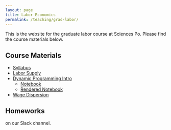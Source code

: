 ```yaml
---
layout: page
title: Labor Economics
permalink: /teaching/grad-labor/
---
```


This is the website for the graduate labor course at Sciences Po. Please find the course materials below.

## Course Materials

* [Syllabus](https://www.dropbox.com/s/x1f0zv7ycmovkzr/grad-labour-syllabus.pdf?dl=0)
* [Labor Supply](https://www.dropbox.com/s/7kjl0mzxus6519e/labor-supply-static.pdf?dl=0)
* [Dynamic Programming Intro](https://www.dropbox.com/s/lyynne9g9kug8q6/dp-intro.pdf?dl=0)
	* [Notebook](https://www.dropbox.com/s/79nud00bet0x9z2/dp.Rmd?dl=0)
	* [Rendered Notebook](/teaching/materials/dp.html)
* [Wage Dispersion](https://www.dropbox.com/s/t98j22wnkzibbp1/dispersion.pdf?dl=0)

## Homeworks

on our Slack channel.

